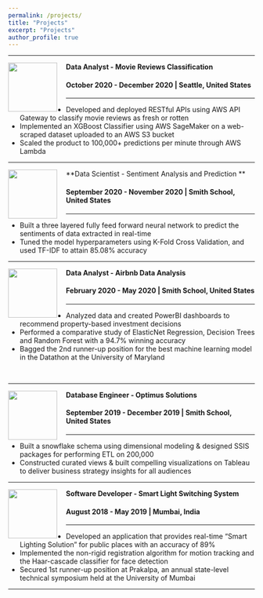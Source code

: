 ```yaml
---
permalink: /projects/
title: "Projects"
excerpt: "Projects"
author_profile: true
---
```


-----
<img align="left" height="100" width="100" src="../images/malware_detection.jpg" style="padding-right:15px">

**Data Analyst - Movie Reviews Classification**
#### October 2020 - December 2020 | Seattle, United States

-----
*	Developed and deployed RESTful APIs using AWS API Gateway to classify movie reviews as fresh or rotten
*	Implemented an XGBoost Classifier using AWS SageMaker on a web-scraped dataset uploaded to an AWS S3 bucket
*	Scaled the product to 100,000+ predictions per minute through AWS Lambda <br>


-----
<img align="left" height="100" width="100" src="../images/grocery_store.jpg" style="padding-right:15px">

**Data Scientist - Sentiment Analysis and Prediction **
#### September 2020 - November 2020 | Smith School, United States 

-----
*	Built a three layered fully feed forward neural network to predict the sentiments of data extracted in real-time
*	Tuned the model hyperparameters using K-Fold Cross Validation, and used TF-IDF to attain 85.08% accuracy


-----
<img align="left" height="100" width="100" src="../images/sales.jpg" style="padding-right:15px">

**Data Analyst - Airbnb Data Analysis**
#### February 2020 - May 2020 | Smith School, United States

-----
*	Analyzed data and created PowerBI dashboards to recommend property-based investment decisions 
*	Performed a comparative study of ElasticNet Regression, Decision Trees and Random Forest with a 94.7% winning accuracy
*	Bagged the 2nd runner-up position for the best machine learning model in the Datathon at the University of Maryland

<br>

-----
<img align="left" height="100" width="100" src="../images/Rotten.png" style="padding-right:15px">

**Database Engineer - Optimus Solutions**
#### September 2019 - December 2019 | Smith School, United States

-----
*	Built a snowflake schema using dimensional modeling & designed SSIS packages for performing ETL on 200,000 
*	Constructed curated views & built compelling visualizations on Tableau to deliver business strategy insights for all audiences <br>


-----
<img align="left" height="100" width="100" src="../images/UW_Logo2.jpg" style="padding-right:15px">

**Software Developer - Smart Light Switching System**
#### August 2018 - May 2019 | Mumbai, India

-----
*	Developed an application that provides real-time “Smart Lighting Solution” for public places with an accuracy of 89%
*	Implemented the non-rigid registration algorithm for motion tracking and the Haar-cascade classifier for face detection 
* Secured 1st runner-up position at Prakalpa, an annual state-level technical symposium held at the University of Mumbai<br>
-----

 

